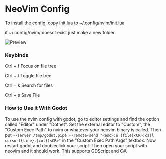 # NeoVim Config

To install the config, copy init.lua to ~/.config/nvim/init.lua

if ~/.config/nvim/ doesnt exist just make a new folder

![Preview](https://i.imgur.com/bCPQGqO.png)

### Keybinds

Ctrl + f Focus on file tree

Ctrl + t Toggle file tree

Ctrl + k Search for files

Ctrl + s Save File

### How to Use it With Godot

To use the nvim config with godot, go to editor settings and find the option called "Editor" under "Dotnet".
Set the external editor to "Custom", the "Custom Exec Path" to nvim or whatever your neovim binary is called. Then put `--server /tmp/godot.pipe --remote-send "<esc>:n {file}<CR>:call cursor({line},{col})<CR>"` in the "Custom Exec Path Args" textbox.
Now restart godot and doubleclick your script. Then open your script with neovim and it should work. This supports GDScript and C#.
